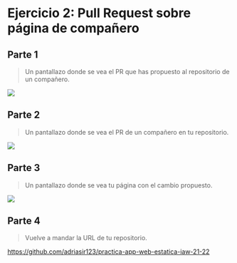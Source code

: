 # Ejercicio 2: Pull Request sobre página de compañero

## Parte 1
> Un pantallazo donde se vea el PR que has propuesto al repositorio de un compañero.

![](https://i.imgur.com/10XkQ5R.png)


## Parte 2
> Un pantallazo donde se vea el PR de un compañero en tu repositorio.

![](https://i.imgur.com/h6qtJ8Q.png)


## Parte 3
> Un pantallazo donde se vea tu página con el cambio propuesto.

![](https://i.imgur.com/aCt0Ptm.png)


## Parte 4
> Vuelve a mandar la URL de tu repositorio.

https://github.com/adriasir123/practica-app-web-estatica-iaw-21-22
